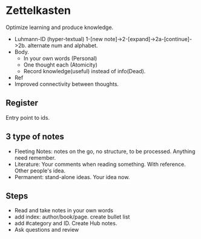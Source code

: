 # Zettelkasten
Optimize learning and produce knowledge.

* Luhmann-ID (hyper-textual) 1-[new note]->2-[expand]->2a-[continue]->2b. alternate num and alphabet. 
* Body.
    + In your own words (Personal)
    + One thought each (Atomicity)
    + Record knowledge(useful) instead of info(Dead). 
* Ref
* Improved connectivity between thoughts.
## Register
Entry point to ids.

## 3 type of notes
* Fleeting Notes: notes on the go, no structure, to be processed. Anything need remember.
* Literature: Your comments when reading something. With reference. Other people's idea.
* Permanent: stand-alone ideas. Your idea now.

## Steps
* Read and take notes in your own words
* add index: author/book/page. create bullet list
* add #category and ID. Create Hub notes.
* Ask questions and review

